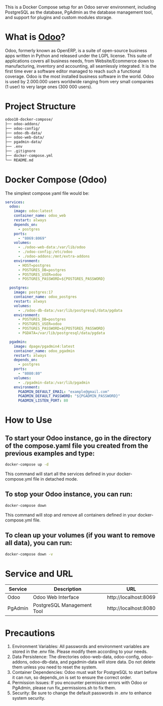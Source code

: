 This is a Docker Compose setup for an Odoo server environment, including PostgreSQL as the database, PgAdmin as the database management tool, and support for plugins and custom modules storage.

# What is [Odoo](https://www.odoo.com/)?
Odoo, formerly known as OpenERP, is a suite of open-source business apps written in Python and released under the LGPL license. This suite of applications covers all business needs, from Website/Ecommerce down to manufacturing, inventory and accounting, all seamlessly integrated. It is the first time ever a software editor managed to reach such a functional coverage. Odoo is the most installed business software in the world. Odoo is used by 2.000.000 users worldwide ranging from very small companies (1 user) to very large ones (300 000 users).

# Project Structure
```bash
odoo18-docker-compose/
├── odoo-addons/
├── odoo-config/
├── odoo-db-data/
├── odoo-web-data/
├── pgadmin-data/
├── .env
├── .gitignore
├── docker-compose.yml
└── README.md
```

# Docker Compose (Odoo)
The simplest compose.yaml file would be:
```yaml
services:
  odoo:
    image: odoo:latest
    container_name: odoo_web
    restart: always
    depends_on:
      - postgres
    ports:
      - "8069:8069"
    volumes:
      - ./odoo-web-data:/var/lib/odoo
      - ./odoo-config:/etc/odoo
      - ./odoo-addons:/mnt/extra-addons
    environment:
      - HOST=postgres
      - POSTGRES_DB=postgres
      - POSTGRES_USER=odoo
      - POSTGRES_PASSWORD=${POSTGRES_PASSWORD}

  postgres:
    image: postgres:17
    container_name: odoo_postgres
    restart: always
    volumes:
      - ./odoo-db-data:/var/lib/postgresql/data/pgdata
    environment:
      - POSTGRES_DB=postgres
      - POSTGRES_USER=odoo
      - POSTGRES_PASSWORD=${POSTGRES_PASSWORD}
      - PGDATA=/var/lib/postgresql/data/pgdata

  pgadmin:
    image: dpage/pgadmin4:latest
    container_name: odoo_pgadmin
    restart: always
    depends_on:
      - postgres
    ports:
      - "8080:80"
    volumes:
      - ./pgadmin-data:/var/lib/pgadmin
    environment:
      PGADMIN_DEFAULT_EMAIL: "example@gmail.com"
      PGADMIN_DEFAULT_PASSWORD: "${PGADMIN_PASSWORD}"
      PGADMIN_LISTEN_PORT: 80
```

# How to Use
## To start your Odoo instance, go in the directory of the compose.yaml file you created from the previous examples and type:

```bash
docker-compose up -d
```

This command will start all the services defined in your docker-compose.yml file in detached mode.

## To stop your Odoo instance, you can run:

```bash
docker-compose down
```

This command will stop and remove all containers defined in your docker-compose.yml file.

## To clean up your volumes (if you want to remove all data), you can run:

```bash
docker-compose down -v
```

# Service and URL
|Service 	|Description	|URL
|--	|--	|--
|Odoo	|Odoo Web Interface	|http://localhost:8069
|PgAdmin	|PostgreSQL Management Tool	|http://localhost:8080

# Precautions
1. Environment Variables: All passwords and environment variables are stored in the .env file. Please modify them according to your needs.
2. Data Persistence: The directories odoo-web-data, odoo-config, odoo-addons, odoo-db-data, and pgadmin-data will store data. Do not delete them unless you need to reset the system.
3. Container Dependencies: Odoo must wait for PostgreSQL to start before it can run, so depends_on is set to ensure the correct order.
4. Permission Issues: If you encounter permission errors with Odoo or PgAdmin, please run fix_permissions.sh to fix them.
5. Security: Be sure to change the default passwords in .env to enhance system security.
